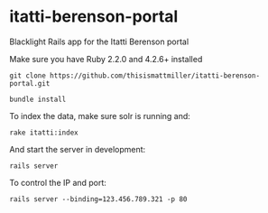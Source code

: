 # itatti-berenson-portal
Blacklight Rails app for the Itatti Berenson portal

Make sure you have Ruby 2.2.0 and 4.2.6+ installed

```
git clone https://github.com/thisismattmiller/itatti-berenson-portal.git
```

```
bundle install
```

To index the data, make sure solr is running and:
```
rake itatti:index
```

And start the server in development:
```
rails server
```

To control the IP and port:
```
rails server --binding=123.456.789.321 -p 80
```
